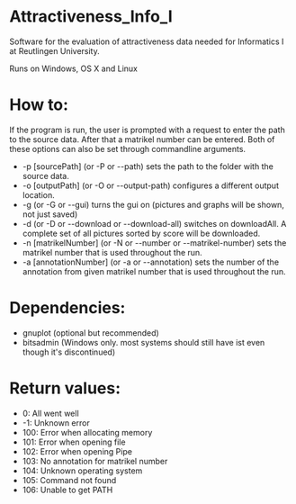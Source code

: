 # Attractiveness_Info_I
Software for the evaluation of attractiveness data needed for Informatics I at Reutlingen University.

Runs on Windows, OS X and Linux
# How to:
If the program is run, the user is prompted with a request to enter the path to the source data. After that a matrikel number can be entered. Both of these options can also be set through commandline arguments.<br/>
- -p \[sourcePath\] (or -P or --path) sets the path to the folder with the source data.<br/>
- -o \[outputPath\] (or -O or --output-path) configures a different output location.<br/>
- -g (or -G or --gui) turns the gui on (pictures and graphs will be shown, not just saved)<br/>
- -d (or -D or --download or --download-all) switches on downloadAll. A complete set of all pictures sorted by score will be downloaded.<br/>
- -n \[matrikelNumber\] (or -N or --number or --matrikel-number) sets the matrikel number that is used throughout the run.<br/>
- -a \[annotationNumber\] (or -a or --annotation) sets the number of the annotation from given matrikel number that is used throughout the run.

# Dependencies:
- gnuplot (optional but recommended)
- bitsadmin (Windows only. most systems should still have ist even though it's discontinued)

# Return values:
- 0: All went well
- -1: Unknown error
- 100: Error when allocating memory
- 101: Error when opening file
- 102: Error when opening Pipe
- 103: No annotation for matrikel number
- 104: Unknown operating system
- 105: Command not found
- 106: Unable to get PATH
